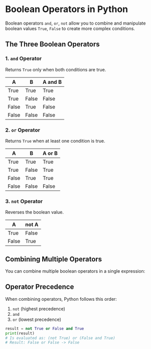 # Boolean Operators in Python

Boolean operators `and`, `or`, `not` allow you to combine and manipulate boolean values `True`, `False` to create more complex conditions.

## The Three Boolean Operators

### 1. `and` Operator

Returns `True` only when both conditions are true.

| A     | B     | A and B |
|-------|-------|---------|
| True  | True  | True    |
| True  | False | False   |
| False | True  | False   |
| False | False | False   |

### 2. `or` Operator

Returns `True` when at least one condition is true.

| A     | B     | A or B |
|-------|-------|--------|
| True  | True  | True   |
| True  | False | True   |
| False | True  | True   |
| False | False | False  |

### 3. `not` Operator

Reverses the boolean value.

| A     | not A |
|-------|-------|
| True  | False |
| False | True  |

## Combining Multiple Operators

You can combine multiple boolean operators in a single expression:

## Operator Precedence

When combining operators, Python follows this order:

1. `not` (highest precedence)
2. `and`
3. `or` (lowest precedence)

```python
result = not True or False and True
print(result)
# Is evaluated as: (not True) or (False and True)
# Result: False or False -> False
```
